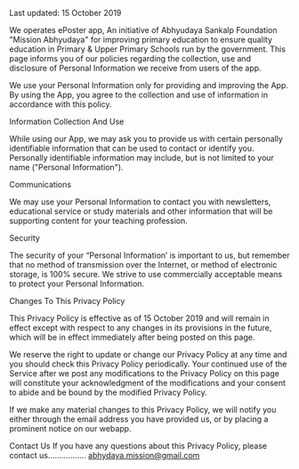 Last updated: 15 October 2019

We operates ePoster app, An initiative of Abhyudaya Sankalp Foundation "Mission Abhyudaya" for improving primary education to ensure quality education in Primary & Upper Primary Schools run by the government. This page informs you of our policies regarding the collection, use and disclosure of Personal Information we receive from users of the app.

We use your Personal Information only for providing and improving the App. By using the App, you agree to the collection and use of information in accordance with this policy.

Information Collection And Use

While using our App, we may ask you to provide us with certain personally identifiable information that can be used to contact or identify you. Personally identifiable information may include, but is not limited to your name (\"Personal Information\"). 

Communications

We may use your Personal Information to contact you with newsletters, educational service or study materials and other information that will be supporting content for your teaching profession. 


Security

The security of your “Personal Information’ is important to us, but remember that no method of transmission over the Internet, or method of electronic storage, is 100% secure. We strive to use commercially acceptable means to protect your Personal Information.

Changes To This Privacy Policy

This Privacy Policy is effective as of 15 October 2019 and will remain in effect except with respect to any changes in its provisions in the future, which will be in effect immediately after being posted on this page.

We reserve the right to update or change our Privacy Policy at any time and you should check this Privacy Policy periodically. Your continued use of the Service after we post any modifications to the Privacy Policy on this page will constitute your acknowledgment of the modifications and your consent to abide and be bound by the modified Privacy Policy.

If we make any material changes to this Privacy Policy, we will notify you either through the email address you have provided us, or by placing a prominent notice on our webapp.


Contact Us
If you have any questions about this Privacy Policy, 
please contact us.................
abhydaya.mission@gmail.com
